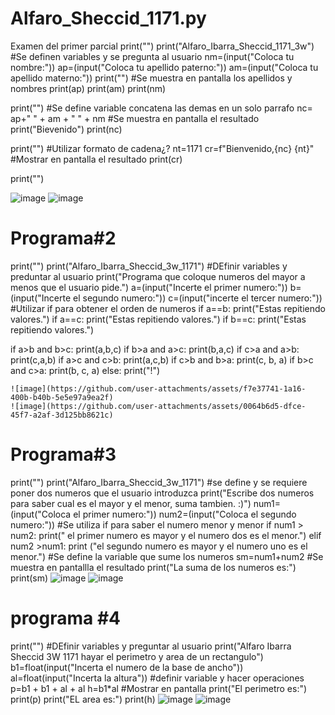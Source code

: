 # Alfaro_Sheccid_1171.py
Examen del primer parcial
print("")
print("Alfaro_Ibarra_Sheccid_1171_3w")
#Se definen variables y se pregunta al usuario
nm=(input("Coloca tu nombre:"))
ap=(input("Coloca tu apellido paterno:"))
am=(input("Coloca tu apellido materno:"))
print("")
#Se muestra en pantalla los apellidos y nombres
print(ap)
print(am)
print(nm)

print("")
#Se define variable concatena las demas en un solo parrafo
nc= ap+" "  + am + " " + nm
#Se muestra en pantalla el resultado
print("Bievenido")
print(nc)

print("")
#Utilizar formato de cadena¿?
nt=1171
cr=f"Bienvenido,{nc} {nt}"
#Mostrar en pantalla el resultado
print(cr)

print("")

![image](https://github.com/user-attachments/assets/efeb89a9-f981-45a6-a82e-c431b476aa88)
![image](https://github.com/user-attachments/assets/66ab53fe-b986-47a6-b980-8e7a4a3f3236)
# Programa#2
print("")
print("Alfaro_Ibarra_Sheccid_3w_1171")
#DEfinir variables y preduntar al usuario
print("Programa que coloque numeros del mayor a menos que el usuario pide.")
a=(input("Incerte el primer numero:"))
b=(input("Incerte el segundo numero:"))
c=(input("incerte el tercer numero:"))
#Utilizar if para obtener el orden de numeros
if a==b:
    print("Estas repitiendo valores.")
if a==c:
    print("Estas repitiendo valores.")
if b==c:
    print("Estas repitiendo valores.")

if a>b and b>c:
    print(a,b,c)
if b>a  and a>c:
    print(b,a,c)
if c>a and a>b:
    print(c,a,b)
if a>c and c>b:
    print(a,c,b)
if c>b and b>a:
    print(c, b, a)
if b>c and c>a:
    print(b, c, a)
else:
    print("!")

    ![image](https://github.com/user-attachments/assets/f7e37741-1a16-400b-b40b-5e5e97a9ea2f)
    ![image](https://github.com/user-attachments/assets/0064b6d5-dfce-45f7-a2af-3d125bb8621c)
# Programa#3
print("")
print("Alfaro_Ibarra_Sheccid_3w_1171")
#se define y se requiere poner dos numeros que el usuario introduzca
print("Escribe dos numeros para saber cual es el mayor y el menor, suma tambien. :)")
num1=(input("Coloca el primer numero:"))
num2=(input("Coloca el segundo numero:"))
#Se utiliza if para saber el numero menor y menor
if num1 > num2:
    print(" el primer numero es mayor y el numero dos es el menor.")
elif num2 >num1:
    print ("el segundo numero es mayor y el numero uno es el menor.")
#Se define la variable que sume los numeros
sm=num1+num2
#Se muestra en pantallla el resultado
print("La suma de los numeros es:")
print(sm)
![image](https://github.com/user-attachments/assets/5799792a-c8e5-4f92-8c37-bbe941431002)
![image](https://github.com/user-attachments/assets/3df85da1-b11e-4415-b1b5-ffcfe74f9386)

# programa #4
print("")
#DEfinir variables y preguntar al usuario
print("Alfaro Ibarra Sheccid 3W 1171 hayar el perimetro y area de un rectangulo")
b1=float(input("Incerta el numero de la base de ancho"))
al=float(input("Incerta la altura"))
#definir variable y hacer operaciones
p=b1 + b1 + al + al
h=b1*al
#Mostrar en pantalla
print("El perimetro es:")
print(p)
print("EL area es:")
print(h)
![image](https://github.com/user-attachments/assets/6b5f2ab3-c9bc-4617-9a2a-d129e11a321a)
![image](https://github.com/user-attachments/assets/1d55e0dd-a699-4dea-9713-f0dc0176c097)





    





